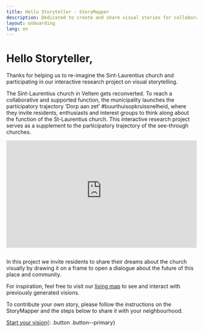 ```yaml
---
title: Hello Storyteller - StoryMapper
description: Dedicated to create and share visual stories for collaborative community mapping and sense-making. Start a story and share your ideas.
layout: onboarding
lang: en
---
```

# Hello Storyteller,

Thanks for helping us to re-imagine the Sint-Laurentius church and participating in our interactive research project on visual storytelling. 

The Sint-Laurentius church in Veltem gets reconverted. To reach a collaborative and supported function, the municipality launches the participatory trajectory ‘Dorp aan zet’ #buurthuisopkruissnelheid, where they invite residents, enthusiasts and interest groups to think along about the function of the St-Laurentius church. This interactive research project serves as a supplement to the participatory trajectory of the see-through churches.

<p style="position: relative; padding-bottom: 56.25%; height: 0; overflow: hidden; width: 100%; height: auto; margin-bottom: 2em;"><iframe style="border:none; overflow:hidden; position: absolute; top: 0; left: 0; width: 100%; height: 100%;" width="560" height="315" src="https://www.youtube-nocookie.com/embed/7FNdytV-SX4" title="YouTube video player" frameborder="0" allow="accelerometer; autoplay; clipboard-write; encrypted-media; gyroscope; picture-in-picture" allowfullscreen></iframe></p>

In this project we invite residents to share their dreams about the church visually by drawing it on a frame to open a dialogue about the future of this place and community. 

For inspiration, feel free to visit our <a href="https://padlet.com/hannevrebos/zof0d2ho8ihqivtt " target="_blank">living map</a> to see and interact with previously generated visions.

To contribute your own story, please follow the instructions on the StoryMapper and the steps below to share it with your neighbourhood.


[Start your vision](your-story.html){: .button .button--primary}
